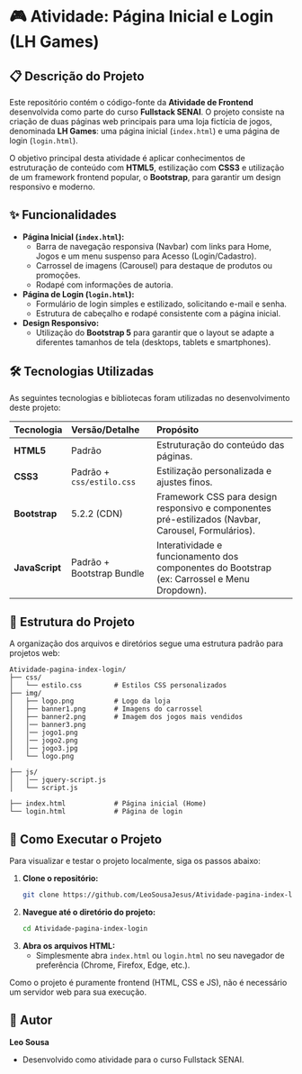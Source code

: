 # 🎮 Atividade: Página Inicial e Login (LH Games)

## 📋 Descrição do Projeto

Este repositório contém o código-fonte da **Atividade de Frontend** desenvolvida como parte do curso **Fullstack SENAI**. O projeto consiste na criação de duas páginas web principais para uma loja fictícia de jogos, denominada **LH Games**: uma página inicial (`index.html`) e uma página de login (`login.html`).

O objetivo principal desta atividade é aplicar conhecimentos de estruturação de conteúdo com **HTML5**, estilização com **CSS3** e utilização de um framework frontend popular, o **Bootstrap**, para garantir um design responsivo e moderno.

## ✨ Funcionalidades

*   **Página Inicial (`index.html`):**
    *   Barra de navegação responsiva (Navbar) com links para Home, Jogos e um menu suspenso para Acesso (Login/Cadastro).
    *   Carrossel de imagens (Carousel) para destaque de produtos ou promoções.
    *   Rodapé com informações de autoria.
*   **Página de Login (`login.html`):**
    *   Formulário de login simples e estilizado, solicitando e-mail e senha.
    *   Estrutura de cabeçalho e rodapé consistente com a página inicial.
*   **Design Responsivo:**
    *   Utilização do **Bootstrap 5** para garantir que o layout se adapte a diferentes tamanhos de tela (desktops, tablets e smartphones).

## 🛠️ Tecnologias Utilizadas

As seguintes tecnologias e bibliotecas foram utilizadas no desenvolvimento deste projeto:

| Tecnologia | Versão/Detalhe | Propósito |
| :--- | :--- | :--- |
| **HTML5** | Padrão | Estruturação do conteúdo das páginas. |
| **CSS3** | Padrão + `css/estilo.css` | Estilização personalizada e ajustes finos. |
| **Bootstrap** | 5.2.2 (CDN) | Framework CSS para design responsivo e componentes pré-estilizados (Navbar, Carousel, Formulários). |
| **JavaScript** | Padrão + Bootstrap Bundle | Interatividade e funcionamento dos componentes do Bootstrap (ex: Carrossel e Menu Dropdown). |

## 📁 Estrutura do Projeto

A organização dos arquivos e diretórios segue uma estrutura padrão para projetos web:

```
Atividade-pagina-index-login/
├── css/
│   └── estilo.css        # Estilos CSS personalizados
├── img/
│   ├── logo.png          # Logo da loja
│   ├── banner1.png       # Imagens do carrossel
│   ├── banner2.png       # Imagem dos jogos mais vendidos
│   │── banner3.png
│   │── jogo1.png
│   │── jogo2.png
│   │── jogo3.jpg
│   └── logo.png

├── js/
│   │── jquery-script.js
│   └── script.js

├── index.html            # Página inicial (Home)
└── login.html            # Página de login
```

## 🚀 Como Executar o Projeto

Para visualizar e testar o projeto localmente, siga os passos abaixo:

1.  **Clone o repositório:**
    ```bash
    git clone https://github.com/LeoSousaJesus/Atividade-pagina-index-login.git
    ```
2.  **Navegue até o diretório do projeto:**
    ```bash
    cd Atividade-pagina-index-login
    ```
3.  **Abra os arquivos HTML:**
    *   Simplesmente abra `index.html` ou `login.html` no seu navegador de preferência (Chrome, Firefox, Edge, etc.).

Como o projeto é puramente frontend (HTML, CSS e JS), não é necessário um servidor web para sua execução.

## 👤 Autor

**Leo Sousa**
*   Desenvolvido como atividade para o curso Fullstack SENAI.

